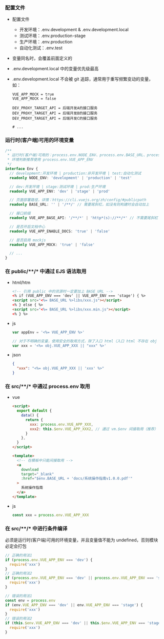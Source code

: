 ### 配置文件

- 配置文件

  - 开发环境：.env.development & .env.development.local
  - 测试环境：.env.production-stage
  - 生产环境：.env.production
  - 自动化测试：.env.test

- 变量同名时，会覆盖前面定义的
- .env.development.local 中的变量优先级最高
- .env.development.local 不会被 git 追踪，通常用于重写频繁变动的变量，如：

  ```
  VUE_APP_MOCK = true
  VUE_APP_MOCK = false

  DEV_PROXY_TARGET_API = 后端开发A的接口服务
  DEV_PROXY_TARGET_API = 后端开发B的接口服务
  DEV_PROXY_TARGET_API = 后端开发C的接口服务

  # ...
  ```

### 运行时(客户端)可用的环境变量

```ts
/**
 * 运行时(客户端)可用的：process.env.NODE_ENV、process.env.BASE_URL、process.env.VUE_APP_*
 * 环境判断推荐使用 process.env.VUE_APP_ENV
 */
interface Env {
  // development:开发环境 | production:非开发环境 | test:自动化测试
  readonly NODE_ENV: 'development' | 'production' | 'test'

  // dev:开发环境 | stage:测试环境 | prod:生产环境
  readonly VUE_APP_ENV: 'dev' | 'stage' | 'prod'

  // 页面部署路径，详情：https://cli.vuejs.org/zh/config/#publicpath
  readonly BASE_URL: '' | '/**/' // 需要尾斜杠，如没有则构建时会自动加上

  // 接口前缀
  readonly VUE_APP_BASE_API: '/**/*' | 'http*(s)://**/*' // 不需要尾斜杠

  // 是否开启文档中心
  readonly VUE_APP_ENABLE_DOCS: 'true' | 'false'

  // 是否启用 mockjs
  readonly VUE_APP_MOCK: 'true' | 'false'

  // ...
}
```

### 在 public/\*\*/\* 中通过 EJS 语法取用

- html/htm

  ```html
  <!-- 引用 public 中的资源时一定要加上 BASE_URL -->
  <% if (VUE_APP_ENV === 'dev' || VUE_APP_ENV === 'stage') { %>
  <script src="<%= BASE_URL %>libs/xxx.js"></script>
  <% } else { %>
  <script src="<%= BASE_URL %>libs/xxx.min.js"></script>
  <% } %>
  ```

- js

  ```js
  var appEnv = '<%= VUE_APP_ENV %>'

  // 对于不明确的变量，使用安全的取用方式，除了入口 html（入口 html 不存在 obj 变量）
  var xxx = '<%= obj.VUE_APP_XXX || "xxx" %>'
  ```

- json
  ```json
  {
    "xxx": "<%= obj.VUE_APP_XXX || 'xxx' %>"
  }
  ```

### 在 src/\*\*/\* 中通过 process.env 取用

- vue

  ```html
  <script>
    export default {
      data() {
        return {
          xxx: process.env.VUE_APP_XXX,
          xxx2: this.$env.VUE_APP_XXX2, // 通过 vm.$env 间接取用（推荐）
        }
      },
    }
  </script>

  <template>
    <!-- 在模板中只能间接取用 -->
    <a
      download
      target="_blank"
      :href="$env.BASE_URL + 'docs/系统操作指南v1.0.0.pdf'"
    >
      系统操作指南
    </a>
  </template>
  ```

- js
  ```js
  const xxx = process.env.VUE_APP_XXX
  ```

### 在 src/\*\*/\* 中进行条件编译

必须是运行时(客户端)可用的环境变量，并且变量值不能为 undefined，否则模块必定会打包

```js
// 正确的用法1
if (process.env.VUE_APP_ENV === 'dev') {
  require('xxx')
}
// 正确的用法2
if (process.env.VUE_APP_ENV === 'dev' || process.env.VUE_APP_ENV === 'stage') {
  require('xxx')
}

// 错误的用法1
const env = process.env
if (env.VUE_APP_ENV === 'dev' || env.VUE_APP_ENV === 'stage') {
  require('xxx')
}
// 错误的用法2
if (this.$env.VUE_APP_ENV === 'dev' || this.$env.VUE_APP_ENV === 'stage') {
  require('xxx')
}
```

